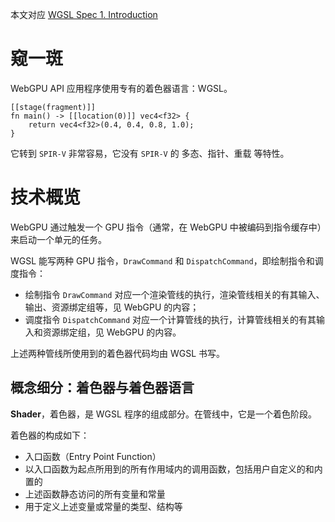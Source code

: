 本文对应 [WGSL Spec 1. Introduction](https://www.w3.org/TR/WGSL/#intro)



# 窥一斑

WebGPU API 应用程序使用专有的着色器语言：WGSL。

``` wgsl
[[stage(fragment)]]
fn main() -> [[location(0)]] vec4<f32> {
    return vec4<f32>(0.4, 0.4, 0.8, 1.0);
}
```

它转到 `SPIR-V` 非常容易，它没有 `SPIR-V` 的 多态、指针、重载 等特性。



# 技术概览

WebGPU 通过触发一个 GPU 指令（通常，在 WebGPU 中被编码到指令缓存中）来启动一个单元的任务。

WGSL 能写两种 GPU 指令，`DrawCommand` 和 `DispatchCommand`，即绘制指令和调度指令：

- 绘制指令 `DrawCommand` 对应一个渲染管线的执行，渲染管线相关的有其输入、输出、资源绑定组等，见 WebGPU 的内容；
- 调度指令 `DispatchCommand` 对应一个计算管线的执行，计算管线相关的有其输入和资源绑定组，见 WebGPU 的内容。

上述两种管线所使用到的着色器代码均由 WGSL 书写。

## 概念细分：着色器与着色器语言

**Shader**，着色器，是 WGSL 程序的组成部分。在管线中，它是一个着色阶段。

着色器的构成如下：

- 入口函数（Entry Point Function）
- 以入口函数为起点所用到的所有作用域内的调用函数，包括用户自定义的和内置的
- 上述函数静态访问的所有变量和常量
- 用于定义上述变量或常量的类型、结构等

